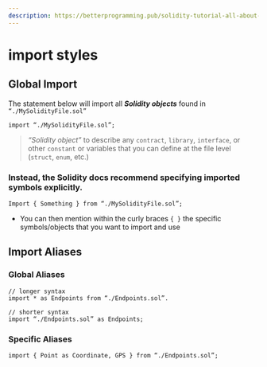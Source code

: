 ```yaml
---
description: https://betterprogramming.pub/solidity-tutorial-all-about-imports-c65110e41f3a
---
```


# import styles

## Global Import

The statement below will import all _**Solidity objects**_ found in `“./MySolidityFile.sol”`

```
import “./MySolidityFile.sol”;
```

> &#x20;_“Solidity object”_ to describe any `contract`, `library`, `interface`, or other `constant` or variables that you can define at the file level (`struct`, `enum`, etc.)

### Instead, the Solidity docs recommend specifying imported symbols explicitly.

```solidity
Import { Something } from “./MySolidityFile.sol”;
```

* You can then mention within the curly braces `{ }` the specific symbols/objects that you want to import and use

## Import Aliases

### Global Aliases

```solidity
// longer syntax
import * as Endpoints from “./Endpoints.sol”.

// shorter syntax
import “./Endpoints.sol” as Endpoints;
```

### **Specific Aliases** <a href="#f48f" id="f48f"></a>

```solidity
import { Point as Coordinate, GPS } from “./Endpoints.sol”;
```

